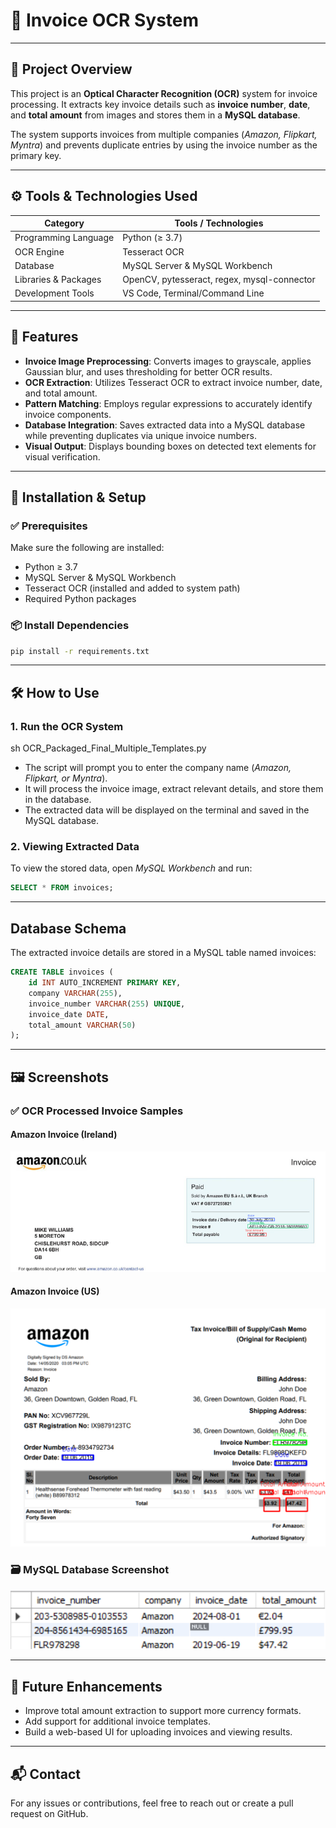 # 🧾 Invoice OCR System  

---

## 📌 Project Overview

This project is an **Optical Character Recognition (OCR)** system for invoice processing. It extracts key invoice details such as **invoice number**, **date**, and **total amount** from images and stores them in a **MySQL database**.

The system supports invoices from multiple companies (*Amazon, Flipkart, Myntra*) and prevents duplicate entries by using the invoice number as the primary key.

---

## ⚙️ Tools & Technologies Used

| Category              | Tools / Technologies                            |
|----------------------|--------------------------------------------------|
| Programming Language | Python (≥ 3.7)                                   |
| OCR Engine           | Tesseract OCR                                    |
| Database             | MySQL Server & MySQL Workbench                   |
| Libraries & Packages | OpenCV, pytesseract, regex, mysql-connector      |
| Development Tools    | VS Code, Terminal/Command Line                   |

---

## 🚀 Features

- **Invoice Image Preprocessing**: Converts images to grayscale, applies Gaussian blur, and uses thresholding for better OCR results.  
- **OCR Extraction**: Utilizes Tesseract OCR to extract invoice number, date, and total amount.  
- **Pattern Matching**: Employs regular expressions to accurately identify invoice components.  
- **Database Integration**: Saves extracted data into a MySQL database while preventing duplicates via unique invoice numbers.  
- **Visual Output**: Displays bounding boxes on detected text elements for visual verification.

---

## 🧰 Installation & Setup

### ✅ Prerequisites

Make sure the following are installed:

- Python ≥ 3.7  
- MySQL Server & MySQL Workbench  
- Tesseract OCR (installed and added to system path)  
- Required Python packages  

### 📦 Install Dependencies

```bash
pip install -r requirements.txt
```
---

## 🛠️ How to Use
### 1. Run the OCR System
sh
OCR_Packaged_Final_Multiple_Templates.py

- The script will prompt you to enter the company name (*Amazon, Flipkart, or Myntra*).
- It will process the invoice image, extract relevant details, and store them in the database.
- The extracted data will be displayed on the terminal and saved in the MySQL database.

### 2. Viewing Extracted Data
To view the stored data, open *MySQL Workbench* and run:
```sql
SELECT * FROM invoices;
```
---

## Database Schema
The extracted invoice details are stored in a MySQL table named invoices:
```sql
CREATE TABLE invoices (
    id INT AUTO_INCREMENT PRIMARY KEY,
    company VARCHAR(255),
    invoice_number VARCHAR(255) UNIQUE,
    invoice_date DATE,
    total_amount VARCHAR(50)
);
```
---

## 🖼️ Screenshots

### ✅ OCR Processed Invoice Samples

#### Amazon Invoice (Ireland)
![Amazon IE Invoice](amazon_ie_boxes.png)

#### Amazon Invoice (US)
![Amazon US Invoice](amazon_us_boxes.png)

### 🗃️ MySQL Database Screenshot
![Invoices Database](invoices_db.png)

---

## 🚧 Future Enhancements

- Improve total amount extraction to support more currency formats.  
- Add support for additional invoice templates.  
- Build a web-based UI for uploading invoices and viewing results.

---

## 📬 Contact

For any issues or contributions, feel free to reach out or create a pull request on GitHub.
